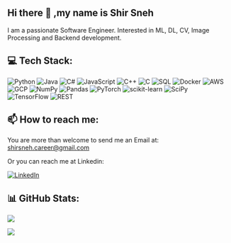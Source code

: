 ## Hi there 👋 ,my name is Shir Sneh
I am a passionate Software Engineer. 
Interested in ML, DL, CV, Image Processing and Backend development.

## 💻 Tech Stack:

![Python](https://img.shields.io/badge/Python-3776AB?style=flat&logo=python&logoColor=white)
![Java](https://img.shields.io/badge/Java-007396?style=flat&logo=java&logoColor=white)
![C#](https://img.shields.io/badge/C%23-239120?style=flat&logo=c-sharp&logoColor=white)
![JavaScript](https://img.shields.io/badge/JavaScript-F7DF1E?style=flat&logo=javascript&logoColor=white)
![C++](https://img.shields.io/badge/C++-00599C?style=flat&logo=c%2B%2B&logoColor=white)
![C](https://img.shields.io/badge/C-A8B9CC?style=flat&logo=c&logoColor=white)
![SQL](https://img.shields.io/badge/SQL-4479A1?style=flat&logo=database&logoColor=white)
![Docker](https://img.shields.io/badge/Docker-2496ED?style=flat&logo=docker&logoColor=white)
![AWS](https://img.shields.io/badge/AWS-232F3E?style=flat&logo=amazon-aws&logoColor=white)
![GCP](https://img.shields.io/badge/GCP-4285F4?style=flat&logo=google-cloud&logoColor=white)
![NumPy](https://img.shields.io/badge/numpy-%23013243.svg?style=flat&logo=numpy&logoColor=white) 
![Pandas](https://img.shields.io/badge/pandas-%23150458.svg?style=flat&logo=pandas&logoColor=white) 
![PyTorch](https://img.shields.io/badge/PyTorch-%23EE4C2C.svg?style=flat&logo=PyTorch&logoColor=white) 
![scikit-learn](https://img.shields.io/badge/scikit--learn-%23F7931E.svg?style=flat&logo=scikit-learn&logoColor=white) 
![SciPy](https://img.shields.io/badge/SciPy-%230C55A5.svg?style=flat&logo=scipy&logoColor=%white) 
![TensorFlow](https://img.shields.io/badge/TensorFlow-%23FF6F00.svg?style=flat&logo=TensorFlow&logoColor=white) 
![REST](https://img.shields.io/badge/REST-005C97?style=flat&logo=api&logoColor=white)

## 📫 How to reach me: 

   You are more than welcome to send me an Email at: shirsneh.career@gmail.com
  
   Or you can reach me at Linkedin:
   
[![LinkedIn](https://img.shields.io/badge/LinkedIn-blue?style=for-the-badge&logo=linkedin&logoColor=white)](https://www.linkedin.com/in/shir-sneh/)

## 📊 GitHub Stats:
![](https://github-profile-summary-cards.vercel.app/api/cards/stats?username=shirsneh&theme=radical)

![](https://github-profile-summary-cards.vercel.app/api/cards/repos-per-language?username=shirsneh&theme=tokyonight)







